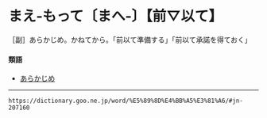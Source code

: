 # まえ‐もって〔まへ‐〕【前▽以て】

［副］あらかじめ。かねてから。「前以て準備する」「前以て承諾を得ておく」

#### 類語

-   [あらかじめ](あらかじめ（予め）)

---
`https://dictionary.goo.ne.jp/word/%E5%89%8D%E4%BB%A5%E3%81%A6/#jn-207160`